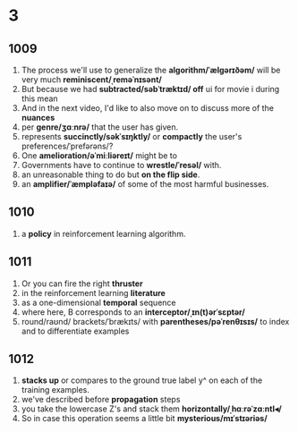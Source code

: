 # 3

## 1009

1. The process we'll use to generalize the **algorithm/ˈælɡərɪðəm/** will be very much **reminiscent/ˌreməˈnɪsənt/**
2. But because we had **subtracted/səbˈtræktɪd/ off** ui for movie i during this mean
3. And in the next video, I'd like to also move on to discuss more of the **nuances**
4. per **genre/ʒɑːnrə/** that the user has given.
5. represents **succinctly/səkˈsɪŋktly/** or **compactly** the user's preferences/ˈprefərəns/?
6. One **amelioration/əˈmiːliəreɪt/** might be to
7. Governments have to continue to **wrestle/ˈresəl/** with.
8. an unreasonable thing to do but **on the flip side**.
9. an **amplifier/ˈæmpləfaɪə/** of some of the most harmful businesses.

## 1010

1. a **policy** in reinforcement learning algorithm.

## 1011

1. Or you can fire the right **thruster**
2. in the reinforcement learning **literature**
3. as a one-dimensional **temporal** sequence
4. where here, B corresponds to an **interceptor/ˌɪn(t)ərˈsɛptər/**
5. round/raʊnd/ brackets/ˈbrækɪts/ with **parentheses/pəˈrenθɪsɪs/** to index and to differentiate examples

## 1012

1. **stacks up** or compares to the ground true label y^ on each of the training examples.
2. we've described before **propagation** steps
3. you take the lowercase Z's and stack them **horizontally/ˌhɑːrəˈzɑːntl◂/**
4. So in case this operation seems a little bit **mysterious/mɪˈstɪəriəs/**
